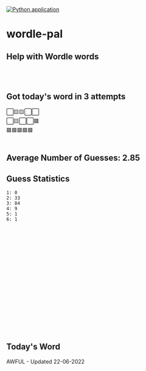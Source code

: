 [![Python application](https://github.com/schleising/wordle-pal/actions/workflows/python-app.yml/badge.svg)](https://github.com/schleising/wordle-pal/actions/workflows/python-app.yml)
# wordle-pal
## Help with Wordle words
</br>
</br>

## Got today's word in 3 attempts</br>
⬜🟨🟨⬜⬜\
⬜🟨⬜⬜🟩\
🟩🟩🟩🟩🟩\
</br>
## Average Number of Guesses: 2.85</br>
## Guess Statistics</br>
    1: 0
    2: 33
    3: 84
    4: 9
    5: 1
    6: 1
</br>
</br>
</br>
</br>
</br>
</br>
</br>
</br>
</br>
</br>
</br>
</br>
</br>
</br>
</br>
</br>

## Today's Word
AWFUL - Updated 22-06-2022
